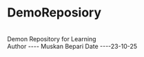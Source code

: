 # DemoReposiory
<br/>
Demon Repository for Learning
<br/>
Author ---- Muskan Bepari
Date ----23-10-25
